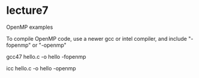 # lecture7

OpenMP examples

To compile OpenMP code, use a newer gcc or intel compiler,
and include "-fopenmp" or "-openmp"

gcc47 hello.c -o hello -fopenmp

icc hello.c -o hello -openmp
